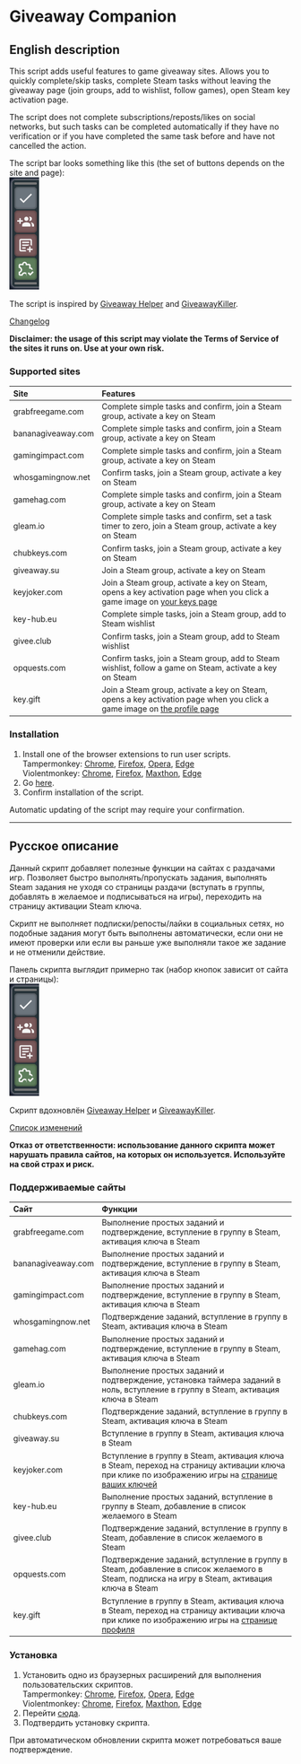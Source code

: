 # Giveaway Companion
## English description
This script adds useful features to game giveaway sites. Allows you to quickly complete/skip tasks, complete Steam tasks without leaving the giveaway page (join groups, add to wishlist, follow games), open Steam key activation page.

The script does not complete subscriptions/reposts/likes on social networks, but such tasks can be completed automatically if they have no verification or if you have completed the same task before and have not cancelled the action.

The script bar looks something like this (the set of buttons depends on the site and page):  
<img src="images/script_bar.png" title="The script bar" alt="The script bar">

The script is inspired by [Giveaway Helper](https://github.com/Citrinate/giveawayHelper) and [GiveawayKiller](https://github.com/gekkedev/GiveawayKiller).

[Changelog](CHANGELOG.md)

**Disclaimer: the usage of this script may violate the Terms of Service of the sites it runs on. Use at your own risk.**

### Supported sites
| Site               | Features
| :----------------- | :-----------------
| grabfreegame.com   | Complete simple tasks and confirm, join a Steam group, activate a key on Steam
| bananagiveaway.com | Complete simple tasks and confirm, join a Steam group, activate a key on Steam
| gamingimpact.com   | Complete simple tasks and confirm, join a Steam group, activate a key on Steam
| whosgamingnow.net  | Confirm tasks, join a Steam group, activate a key on Steam
| gamehag.com        | Complete simple tasks and confirm, join a Steam group, activate a key on Steam
| gleam.io           | Complete simple tasks and confirm, set a task timer to zero, join a Steam group, activate a key on Steam
| chubkeys.com       | Confirm tasks, join a Steam group, activate a key on Steam
| giveaway.su        | Join a Steam group, activate a key on Steam
| keyjoker.com       | Join a Steam group, activate a key on Steam, opens a key activation page when you click a game image on [your keys page](https://www.keyjoker.com/account/keys)
| key-hub.eu         | Complete simple tasks, join a Steam group, add to Steam wishlist
| givee.club         | Confirm tasks, join a Steam group, add to Steam wishlist
| opquests.com       | Confirm tasks, join a Steam group, add to Steam wishlist, follow a game on Steam, activate a key on Steam
| key.gift           | Join a Steam group, activate a key on Steam, opens a key activation page when you click a game image on [the profile page](https://key.gift/profile)

### Installation
1. Install one of the browser extensions to run user scripts.  
   Tampermonkey: [Chrome](https://chrome.google.com/webstore/detail/tampermonkey/dhdgffkkebhmkfjojejmpbldmpobfkfo), [Firefox](https://addons.mozilla.org/en-US/firefox/addon/tampermonkey/), [Opera](https://addons.opera.com/en/extensions/details/tampermonkey-beta/), [Edge](https://microsoftedge.microsoft.com/addons/detail/tampermonkey/iikmkjmpaadaobahmlepeloendndfphd)  
   Violentmonkey: [Chrome](https://chrome.google.com/webstore/detail/violentmonkey/jinjaccalgkegednnccohejagnlnfdag), [Firefox](https://addons.mozilla.org/en-US/firefox/addon/violentmonkey/), [Maxthon](https://extension.maxthon.com/detail/index.php?view_id=1680), [Edge](https://microsoftedge.microsoft.com/addons/detail/violentmonkey/eeagobfjdenkkddmbclomhiblgggliao)  
2. Go [here](/../../raw/master/GiveawayCompanion.user.js).
3. Confirm installation of the script.

Automatic updating of the script may require your confirmation.

***

## Русское описание
Данный скрипт добавляет полезные функции на сайтах с раздачами игр. Позволяет быстро выполнять/пропускать задания, выполнять Steam задания не уходя со страницы раздачи (вступать в группы, добавлять в желаемое и подписываться на игры), переходить на страницу активации Steam ключа.

Скрипт не выполняет подписки/репосты/лайки в социальных сетях, но подобные задания могут быть выполнены автоматически, если они не имеют проверки или если вы раньше уже выполняли такое же задание и не отменили действие.

Панель скрипта выглядит примерно так (набор кнопок зависит от сайта и страницы):  
<img src="images/script_bar.png" title="Панель скрипта" alt="Панель скрипта">

Скрипт вдохновлён [Giveaway Helper](https://github.com/Citrinate/giveawayHelper) и [GiveawayKiller](https://github.com/gekkedev/GiveawayKiller).

[Список изменений](CHANGELOG.md#%D1%81%D0%BF%D0%B8%D1%81%D0%BE%D0%BA-%D0%B8%D0%B7%D0%BC%D0%B5%D0%BD%D0%B5%D0%BD%D0%B8%D0%B9)

**Отказ от ответственности: использование данного скрипта может нарушать правила сайтов, на которых он используется. Используйте на свой страх и риск.**

### Поддерживаемые сайты
| Сайт               | Функции
| :----------------- | :-----------------
| grabfreegame.com   | Выполнение простых заданий и подтверждение, вступление в группу в Steam, активация ключа в Steam
| bananagiveaway.com | Выполнение простых заданий и подтверждение, вступление в группу в Steam, активация ключа в Steam
| gamingimpact.com   | Выполнение простых заданий и подтверждение, вступление в группу в Steam, активация ключа в Steam
| whosgamingnow.net  | Подтверждение заданий, вступление в группу в Steam, активация ключа в Steam
| gamehag.com        | Выполнение простых заданий и подтверждение, вступление в группу в Steam, активация ключа в Steam
| gleam.io           | Выполнение простых заданий и подтверждение, установка таймера заданий в ноль, вступление в группу в Steam, активация ключа в Steam
| chubkeys.com       | Подтверждение заданий, вступление в группу в Steam, активация ключа в Steam
| giveaway.su        | Вступление в группу в Steam, активация ключа в Steam
| keyjoker.com       | Вступление в группу в Steam, активация ключа в Steam, переход на страницу активации ключа при клике по изображению игры на [странице ваших ключей](https://www.keyjoker.com/account/keys)
| key-hub.eu         | Выполнение простых заданий, вступление в группу в Steam, добавление в список желаемого в Steam
| givee.club         | Подтверждение заданий, вступление в группу в Steam, добавление в список желаемого в Steam
| opquests.com       | Подтверждение заданий, вступление в группу в Steam, добавление в список желаемого в Steam, подписка на игру в Steam, активация ключа в Steam
| key.gift           | Вступление в группу в Steam, активация ключа в Steam, переход на страницу активации ключа при клике по изображению игры на [странице профиля](https://key.gift/profile)

### Установка
1. Установить одно из браузерных расширений для выполнения пользовательских скриптов.  
   Tampermonkey: [Chrome](https://chrome.google.com/webstore/detail/tampermonkey/dhdgffkkebhmkfjojejmpbldmpobfkfo?hl=ru), [Firefox](https://addons.mozilla.org/ru/firefox/addon/tampermonkey/), [Opera](https://addons.opera.com/ru/extensions/details/tampermonkey-beta/), [Edge](https://microsoftedge.microsoft.com/addons/detail/tampermonkey/iikmkjmpaadaobahmlepeloendndfphd?hl=ru-RU)  
   Violentmonkey: [Chrome](https://chrome.google.com/webstore/detail/violentmonkey/jinjaccalgkegednnccohejagnlnfdag?hl=ru), [Firefox](https://addons.mozilla.org/ru/firefox/addon/violentmonkey/), [Maxthon](https://extension.maxthon.com/detail/index.php?view_id=1680), [Edge](https://microsoftedge.microsoft.com/addons/detail/violentmonkey/eeagobfjdenkkddmbclomhiblgggliao?hl=ru-RU)   
2. Перейти [сюда](/../../raw/master/GiveawayCompanion.user.js).
3. Подтвердить установку скрипта.

При автоматическом обновлении скрипта может потребоваться ваше подтверждение.